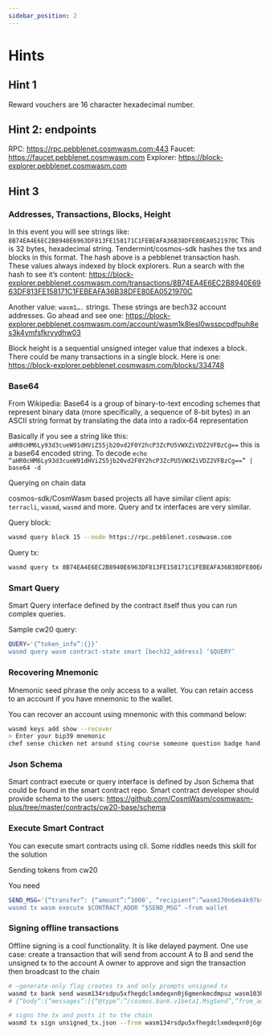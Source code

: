 ```yaml
---
sidebar_position: 2
---
```


# Hints

## Hint 1

Reward vouchers are 16 character hexadecimal number.

## Hint 2: endpoints

RPC: https://rpc.pebblenet.cosmwasm.com:443
Faucet: https://faucet.pebblenet.cosmwasm.com
Explorer: https://block-explorer.pebblenet.cosmwasm.com

## Hint 3

### Addresses, Transactions, Blocks, Height

In this event you will see strings like: `8B74EA4E6EC2B8940E6963DF813FE158171C1FEBEAFA36B38DFE80EA0521970C`
This is 32 bytes, hexadecimal string. Tendermint/cosmos-sdk hashes the txs and blocks in this format.
The hash above is a pebblenet transaction hash. These values always indexed by block explorers.
Run a search with the hash to see it’s content: https://block-explorer.pebblenet.cosmwasm.com/transactions/8B74EA4E6EC2B8940E6963DF813FE158171C1FEBEAFA36B38DFE80EA0521970C

Another value: `wasm1….` strings. These strings are bech32 account addresses.
Go ahead and see one: https://block-explorer.pebblenet.cosmwasm.com/account/wasm1k8lesl0wsspcpdfpuh8es3k4ymfsfkryydhw03

Block height is a sequential unsigned integer value that indexes a block. There could be many transactions in a single block.
Here is one: https://block-explorer.pebblenet.cosmwasm.com/blocks/334748

### Base64

From Wikipedia: Base64 is a group of binary-to-text encoding schemes that represent binary data (more specifically, a sequence of 8-bit bytes) in an ASCII string format by translating the data into a radix-64 representation

Basically if you see a string like this: `aHR0cHM6Ly93d3cueW91dHViZS5jb20vd2F0Y2hcP3ZcPU5VWXZiVDZ2VFBzCg==` this is a base64 encoded string.
To decode `echo “aHR0cHM6Ly93d3cueW91dHViZS5jb20vd2F0Y2hcP3ZcPU5VWXZiVDZ2VFBzCg==” | base64 -d`

Querying on chain data

cosmos-sdk/CosmWasm based projects all have similar client apis: `terracli`, `wasmd`, `wasmd` and more.
Query and tx interfaces are very similar.

Query block:

```bash
wasmd query block 15 --node https://rpc.pebblenet.cosmwasm.com
```

Query tx:

```bash
wasmd query tx 8B74EA4E6EC2B8940E6963DF813FE158171C1FEBEAFA36B38DFE80EA0521970C --node https://rpc.pebblenet.cosmwasm.com
````

### Smart Query

Smart Query interface defined by the contract itself thus you can run complex queries.

Sample cw20 query:

```bash
QUERY='{“token_info”:{}}’
wasmd query wasm contract-state smart [bech32_address] ‘$QUERY’
```

### Recovering Mnemonic

Mnemonic seed phrase the only access to a wallet. You can retain access to an account if you have mnemonic to the wallet.

You can recover an account using mnemonic with this command below:
```bash
wasmd keys add show --recover
> Enter your bip39 mnemonic
chef sense chicken net around sting course someone question badge hand also nation siren remember famous bird eagle phrase kidney devote damp sugar throw
```

### Json Schema

Smart contract execute or query interface is defined by Json Schema that could be found in the smart contract repo.
Smart contract developer should provide schema to the users: https://github.com/CosmWasm/cosmwasm-plus/tree/master/contracts/cw20-base/schema

### Execute Smart Contract

You can execute smart contracts using cli. Some riddles needs this skill for the solution

Sending tokens from cw20

You need

```bash
SEND_MSG='{“transfer”: {“amount”:”1000″, “recipient”:”wasm170n6mk4k97kvrtj25t9ghm54ewmewt6yq9g6kt”}}’
wasmd tx wasm execute $CONTRACT_ADDR “$SEND_MSG” –from wallet
```

### Signing offline transactions

Offline signing is a cool functionality. It is like delayed payment. One use case: create a transaction that will send
from account A to B and send the unsigned tx to the account A owner to approve and sign the transaction then broadcast to the chain

```bash
# –generate-only flag creates tx and only prompts unsigned tx
wasmd tx bank send wasm134rsdpu5xfhegdclxmdeqxn0j6gmenkmcdmpuz wasm103hx72nfk0mypwlfa3qwyx4rzvv35gvyy83ral 100upebble --memo “you found me” --chain-id pebblenet-1 --generate-only > unsigned_tx.json
# {“body”:{“messages”:[{“@type”:”/cosmos.bank.v1beta1.MsgSend”,”from_address”:”wasm134rsdpu5xfhegdclxmdeqxn0j6gmenkmcdmpuz”,”to_address”:”wasm103hx72nfk0mypwlfa3qwyx4rzvv35gvyy83ral”,”amount”:[{“denom”:”upebble”,”amount”:”100″}]}],”memo”:”you found me”,”timeout_height”:”0″,”extension_options”:[],”non_critical_extension_options”:[]},”auth_info”:{“signer_infos”:[],”fee”:{“amount”:[],”gas_limit”:”81363″,”payer”:””,”granter”:””}},”signatures”:[]}

# signs the tx and posts it to the chain
wasmd tx sign unsigned_tx.json --from wasm134rsdpu5xfhegdclxmdeqxn0j6gmenkmcdmpuz --chain-id pebblenet-1
````
